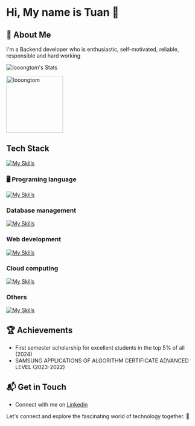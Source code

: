 # Hi, My name is Tuan  👋

## 🚀 About Me

I'm a Backend developer who is enthusiastic, self-motivated, reliable, responsible and hard working


![looongtom's Stats](https://github-readme-stats.vercel.app/api?username=looongtom&theme=dark&show_icons=true&hide_border=true&count_private=true)

<img align="center" src="https://github-readme-streak-stats.herokuapp.com/?user=looongtom&theme=dark&hide_border=true" alt="looongtom" height=150/>

## Tech Stack
[![My Skills](https://skillicons.dev/icons?i=go,java,aws,bootstrap,cs,docker,gitlab,graphql,kafka,kubernetes,mongodb,postgres,postman,redis,spring,&theme=light)](https://skillicons.dev)

### 🖥️ Programing language
[![My Skills](https://skillicons.dev/icons?i=go,java&theme=light)](https://skillicons.dev)


### Database management
[![My Skills](https://skillicons.dev/icons?i=postgres,mongodb,redis&theme=light)](https://skillicons.dev)



### Web development
[![My Skills](https://skillicons.dev/icons?i=html,css,javascript,bootstrap&theme=light)](https://skillicons.dev)

### Cloud computing
[![My Skills](https://skillicons.dev/icons?i=aws&theme=light)](https://skillicons.dev)

### Others
[![My Skills](https://skillicons.dev/icons?i=docker,gitlab,graphql,kafka,kubernetes,postman&theme=light)](https://skillicons.dev)


 ## 🏆 Achievements

- First semester scholarship for excellent students in
the top 5% of all (2024)
- SAMSUNG APPLICATIONS OF ALGORITHM
CERTIFICATE ADVANCED LEVEL
(2023-2022)


## 📬 Get in Touch

- Connect with me on [Linkedin](https://www.linkedin.com/in/tuan-minh-254569266/)

Let's connect and explore the fascinating world of technology together. 🚀



